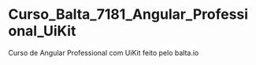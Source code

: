 # Curso_Balta_7181_Angular_Professional_UiKit
Curso de Angular Professional com UiKit feito pelo balta.io
